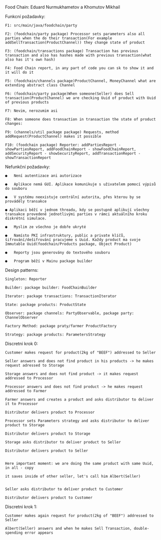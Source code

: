 Food Chain: Eduard Nurmukhametov a Khomutov Mikhail

Funkcní požadavky:

    F1: src/main/java/foodchain/party

    F2: (foodchain/party package) Processor sets parameters also all parties when the do their transaction(For example addSellTransaction(ProductChannel)) they change state of product

    F3: (foodchain/transactions package) Transaction has previous transaction and also has hashes made with previous transaction(what also has it's own hash)

    F4: Food Chain report, in any part of code you can sk to show it and it will do it

    F5: (foodchain/channels package)ProductChannel, MoneyChannel what are extending abstract class Channel

    F6: (foodchain/party package)When someone(Seller) does Sell transaction(ProductChannel) we are checking Uuid of product with Uuid of previous products

    F7: Nevim, nerozumim asi

    F8: When someone does transaction in transaction the state of product changes:

    F9: (channels/util package package) Requests, method addRequest(ProductChannel) makes it possible
    
    F10: (foodchain package) Reporter: addPartiesReport - showPartiesReport, addFoodChainReport - showFoodChainReport, addSecurityReport - showSecurityReport, addTransactionReport - showTransactionReport

Nefunkční požadavky:

    ●   Není autentizace ani autorizace

    ●	Aplikace nemá GUI. Aplikace komunikuje s uživatelem pomocí výpisů do souboru

    ●	V systému neexistuje centrální autorita, přes kterou by se prováděly transakce

    ● Aplikaci běží v jednom threadu, kdy se postupně aplikují všechny transakce provedené jednotlivými parties v rámci aktuálního kroku diskrétní simulace.

    ●	Myslim ze všechno je dobře ukryté

    ●	Namísto PKI infrastruktury, public a private klíčů, šifrování/dešifrování pracujeme s Uuid. Každy product ma svoje Immutable Uuid(foodchain/Products package, Object Product)

    ●	Reporty jsou generovány do textového souboru
    
    ●	Program běží v Mainu package builder



Design patterns:
    
    Singleton: Reporter
    
    Builder: package builder: FoodChainBuilder

    Iterator: package transactions: TransactionIterator

    State: package products: ProductState

    Observer: package channels: PartyObservable, package party: ChannelObserver

    Factory Method: package praty/farmer ProductFactory

    Strategy: package products: ParametersStrategy
    

Discretni krok 0:      

    Customer makes request for product(2kg of "BEEF") addressed to Seller

    Seller answers and does not find product in his products -> he makes request adressed to Storage

    Storage answers and does not find product -> it makes request addressed to Processor

    Processor answers and does not find product -> he makes request addressed to Farmer

    Farmer answers and creates a product and asks distributor to deliver it to Processor

    Distributor delivers product to Processor

    Processor sets Parameters strategy and asks distributor to deliver product to Storage

    Distributor delivers product to Storage

    Storage asks distributor to deliver product to Seller

    Distributor delivers product to Seller


    Here important moment: we are doing the same product with same Uuid, in all - copy

    it saves inside of other seller, let's call him Albert(Seller)


    Seller asks distributor to deliver product to Customer

    Distributor delivers product to Customer

Discretni krok 1:

    Customer makes again request for product(2kg of "BEEF") addressed to Seller

    Albert(Seller) answers and when he makes Sell Transaction, double-spending error appears


